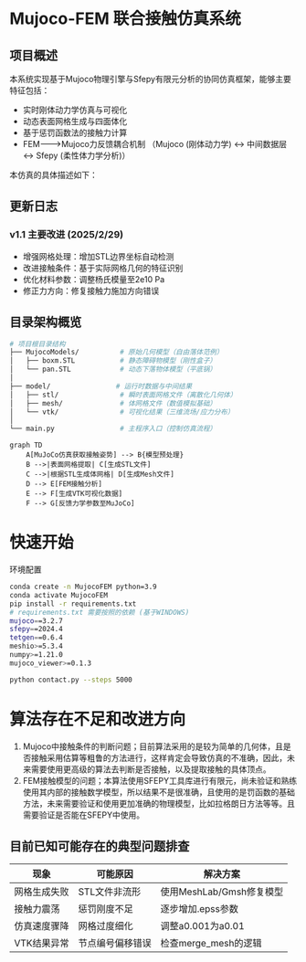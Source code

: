 # Mujoco-FEM 联合接触仿真系统

## 项目概述
本系统实现基于Mujoco物理引擎与Sfepy有限元分析的协同仿真框架，能够主要特征包括：
- 实时刚体动力学仿真与可视化
- 动态表面网格生成与四面体化
- 基于惩罚函数法的接触力计算
- FEM--->Mujoco力反馈耦合机制 （Mujoco (刚体动力学) ↔ 中间数据层 ↔ Sfepy (柔性体力学分析)）

本仿真的具体描述如下：
## 更新日志
### v1.1 主要改进 (2025/2/29)
- 增强网格处理：增加STL边界坐标自动检测
- 改进接触条件：基于实际网格几何的特征识别
- 优化材料参数：调整杨氏模量至2e10 Pa
- 修正力方向：修复接触力施加方向错误

## 目录架构概览
```bash
# 项目根目录结构
├── MujocoModels/          # 原始几何模型（自由落体范例）
│   ├── boxm.STL           # 静态障碍物模型（刚性盒子）
│   └── pan.STL            # 动态下落物体模型（平底锅）
│
├── model/                # 运行时数据与中间结果
│   ├── stl/               # 瞬时表面网格文件（离散化几何体）
│   ├── mesh/              # 体网格文件（数值模拟基础）
│   └── vtk/               # 可视化结果（三维流场/应力分布）
│
└── main.py                # 主程序入口（控制仿真流程）
```
```mermaid
graph TD
    A[MuJoCo仿真获取接触姿势] --> B{模型预处理}
    B -->|表面网格提取| C[生成STL文件]
    C -->|根据STL生成体网格| D[生成Mesh文件]
    D --> E[FEM接触分析]
    E --> F[生成VTK可视化数据]
    F --> G[反馈力学参数至MuJoCo]
```
# 快速开始 
环境配置
```bash
conda create -n MujocoFEM python=3.9
conda activate MujocoFEM
pip install -r requirements.txt
# requirements.txt 需要按照的依赖 (基于WINDOWS)
mujoco==3.2.7
sfepy==2024.4
tetgen==0.6.4
meshio>=5.3.4
numpy>=1.21.0
mujoco_viewer>=0.1.3

python contact.py --steps 5000
```
# 算法存在不足和改进方向
  1. Mujoco中接触条件的判断问题；目前算法采用的是较为简单的几何体，且是否接触采用估算等粗鲁的方法进行，这样肯定会导致仿真的不准确，因此，未来需要使用更高级的算法去判断是否接触，以及提取接触的具体顶点。
  2. FEM接触模型的问题；本算法使用SFEPY工具库进行有限元，尚未验证和熟练使用其内部的接触数学模型，所以结果不是很准确，且使用的是罚函数的基础方法，未来需要验证和使用更加准确的物理模型，比如拉格朗日方法等等。且需要验证是否能在SFEPY中使用。

## 目前已知可能存在的典型问题排查
| 现象	         | 可能原因      | 解决方案   |
|-------------------|------------|-----------|
| 网格生成失败 | STL文件非流形      | 使用MeshLab/Gmsh修复模型    |
| 接触力震荡 | 惩罚刚度不足     |逐步增加.epss参数     |
| 仿真速度骤降 | 网格过度细化      | 调整a0.001为a0.01       |
| VTK结果异常 | 节点编号偏移错误     | 检查merge_mesh的逻辑     |

